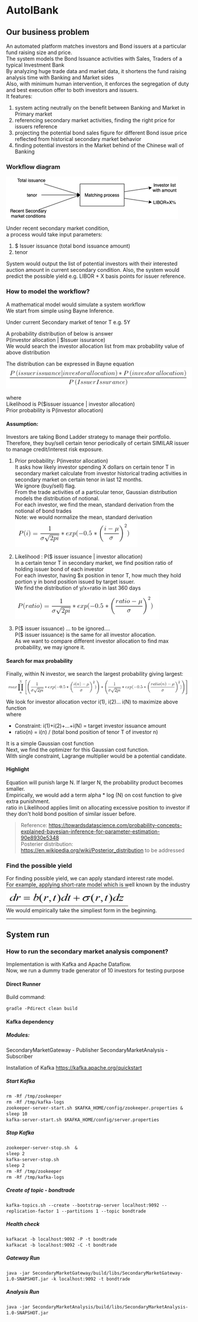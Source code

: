 # AutoIBank

## Our business problem
An automated platform matches investors and Bond issuers at a particular fund raising size and price. <br>
The system models the Bond Issuance activities with Sales, Traders of a typical Investment Bank <br>
By analyzing huge trade data and market data, it shortens the fund raising analysis time with Banking and Market sides <br>
Also, with minimum human intervention, it enforces the segregation of duty and best execution offer to both investors and issuers. <br>
It features: <br>
1. system acting neutrally on the benefit between Banking and Market in Primary market <br>
2. referencing secondary market activities, finding the right price for issuers reference <br>
3. projecting the potential bond sales figure for different Bond issue price reflected from historical secondary market behavior<br>
4. finding potential investors in the Market behind of the Chinese wall of Banking <br>
 
### Workflow diagram
![Bond matching workflow](resource/bondMatchingWorkflow.png)

Under recent secondary market condition, <br>
a process would take input parameters:
1) $ Issuer issuance (total bond issuance amount)
2) tenor

System would output 
the list of potential investors with their interested auction amount in current secondary condition.
Also, the system would predict the possible yield 
e.g. LIBOR + X basis points 
for issuer reference.

### How to model the workflow?
A mathematical model would simulate a system workflow <br>
We start from simple using Bayne Inference. <br>

Under current Secondary market of tenor T e.g. 5Y <br>

A probability distribution of below is answer <br>
P(investor allocation | $Issuer issurance) <br>
We would search the investor allocation list from max probability value of above distribution <br>

The distribution can be expressed in Bayne equation <br>
 ![Bayes in](resource/BaynesEqtAutoIbank.png)<br>

where <br>
Likelihood is P($issuer issuance | investor allocation) <br>
Prior probability is P(investor allocation) <br>

#### Assumption: <br>
Investors are taking Bond Ladder strategy to manage their portfolio. <br>
Therefore, they buy/sell certain tenor periodically of certain SIMILAR issuer to manage credit/interest risk exposure.

1. Prior probability: P(investor allocation) <br>
It asks how likely investor spending X dollars on certain tenor T in secondary market
calculate from investor historical trading activities in secondary market on certain tenor in last 12 months. <br>
We ignore (buy/sell) flag. <br>
From the trade activities of a particular tenor, Gaussian distribution models the distribution of notional. <br>
For each investor, we find the mean, standard derivation from the notional of bond trades <br>
Note: we would normalize the mean, standard derivation <br>
 ![investor gaussian](resource/investorGaussian.png)<br>

2. Likelihood : P($ issuer issuance | investor allocation) <br>
In a certain tenor T in secondary market, we find position ratio of holding issuer bond of each investor<br>
For each investor, having $x position in tenor T, how much they hold portion y in bond position issued by target issuer. <br>
We find the distribution of y/x=ratio in last 360 days <br>
![PortionDistribution](resource/PortionDistribution.png) <br>

3. P($ issuer issuance) ... to be ignored.... <br>
P($ issuer issuance)  is the same for all investor allocation. <br>
As we want to compare different investor allocation to find max probability, we may ignore it.

#### Search for max probability 
Finally, within N investor, we search the largest probability giving largest: <br>
![MaxEquation](resource/FinalEquation.png)<br>
We look for investor allocation vector i(1), i(2)... i(N) to maximize above function<br>
where 
- Constraint: i(1)+i(2)+...+i(N) = target investor issuance amount <br>
- ratio(n) = i(n) / (total bond position of tenor T of investor n) <br>

It is a simple Gaussian cost function <br>
Next, we find the optimizer for this Gaussian cost function. <br>
With single constraint, Lagrange multiplier would be a potential candidate. <br>


#### Highlight
Equation will punish large N. If larger N, the probability product becomes smaller. <br>
Empirically, we would add a term  alpha * log (N) on cost function to give extra punishment. <br>
ratio in Likelihood applies limit on allocating excessive position to investor if they don't hold bond position of similar issuer before. <br>


>Reference: https://towardsdatascience.com/probability-concepts-explained-bayesian-inference-for-parameter-estimation-90e8930e5348 <br>
>Posterier distribution: https://en.wikipedia.org/wiki/Posterior_distribution 
to be addressed <br>

### Find the possible yield 
For finding possible yield, we can apply standard interest rate model. <br>
For example, applying short-rate model which is well known by the industry<br>
![ShortRate](resource/ShortRate.png)<br>
We would empirically take the simpliest form in the beginning.

---
## System run
### How to run the secondary market analysis component?
Implementation is with Kafka and Apache Dataflow. <br>
Now, we run a dummy trade generator of 10 investors for testing purpose

#### Direct Runner
Build command:
```
gradle -Pdirect clean build
```


#### Kafka dependency
##### Modules:
SecondaryMarketGateway - Publisher
SecondaryMarketAnalysis - Subscriber

Installation of Kafka
https://kafka.apache.org/quickstart
##### Start Kafka
````
rm -Rf /tmp/zookeeper
rm -Rf /tmp/kafka-logs
zookeeper-server-start.sh $KAFKA_HOME/config/zookeeper.properties & 
sleep 10
kafka-server-start.sh $KAFKA_HOME/config/server.properties 
````
##### Stop Kafka
````
zookeeper-server-stop.sh  & 
sleep 2
kafka-server-stop.sh 
sleep 2
rm -Rf /tmp/zookeeper
rm -Rf /tmp/kafka-logs
````

##### Create of topic - bondtrade
````
kafka-topics.sh --create --bootstrap-server localhost:9092 --replication-factor 1 --partitions 1 --topic bondtrade
````

##### Health check
````
kafkacat -b localhost:9092 -P -t bondtrade 
kafkacat -b localhost:9092 -C -t bondtrade
````

##### Gateway Run
````
java -jar SecondaryMarketGateway/build/libs/SecondaryMarketGateway-1.0-SNAPSHOT.jar -k localhost:9092 -t bondtrade
````
##### Analysis Run
````
java -jar SecondaryMarketAnalysis/build/libs/SecondaryMarketAnalysis-1.0-SNAPSHOT.jar 
````